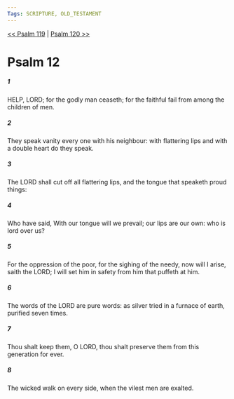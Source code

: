 ```yaml
---
Tags: SCRIPTURE, OLD_TESTAMENT
---
```


[<< Psalm 119](OLD_TESTAMENT/19_Psalms/Psalm_119.md) | [Psalm 120 >>](OLD_TESTAMENT/19_Psalms/Psalm_120.md)

# Psalm 12

##### 1
 HELP, LORD; for the godly man ceaseth; for the faithful fail from among the children of men.
##### 2
 They speak vanity every one with his neighbour: with flattering lips and with a double heart do they speak.
##### 3
 The LORD shall cut off all flattering lips, and the tongue that speaketh proud things:
##### 4
 Who have said, With our tongue will we prevail; our lips are our own: who is lord over us?
##### 5
 For the oppression of the poor, for the sighing of the needy, now will I arise, saith the LORD; I will set him in safety from him that puffeth at him.
##### 6
 The words of the LORD are pure words: as silver tried in a furnace of earth, purified seven times.
##### 7
 Thou shalt keep them, O LORD, thou shalt preserve them from this generation for ever.
##### 8
 The wicked walk on every side, when the vilest men are exalted.
